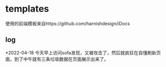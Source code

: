 # templates

使用的前端模板来自https://github.com/harnishdesign/iDocs


## log 

*2022-04-18 今天早上访问sofa发现，又被攻击了，然后就疯狂在自懂刷新页面，到了中午就有三条垃圾数据在页面展示出来了。
